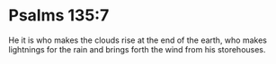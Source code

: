 # Psalms 135:7

He it is who makes the clouds rise at the end of the earth, who makes lightnings for the rain and brings forth the wind from his storehouses.
